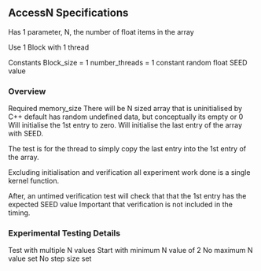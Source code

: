 ## AccessN Specifications

Has 1 parameter, N, the number of float items in the array

Use 1 Block with 1 thread

Constants
Block_size = 1
number_threads = 1
constant random float SEED value

### Overview

Required memory_size
There will be N sized array that is uninitialised
by C++ default has random undefined data, but conceptually its empty or 0
Will initialise the 1st entry to zero.
Will initialise the last entry of the array with SEED.

The test is for the thread to simply copy the last entry into the 1st entry of the array.

Excluding initialisation and verification all experiment work done is a single kernel function.

After, an untimed verification test will check that that the 1st entry has the expected SEED value
Important that verification is not included in the timing.

### Experimental Testing Details

Test with multiple N values
Start with minimum N value of 2
No maximum N value set
No step size set

